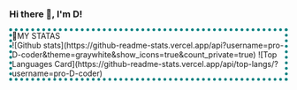 ### Hi there 👋, I'm D!
<div style = "border: 5px dotted teal" >
📒MY STATAS
<div/>
![Github stats](https://github-readme-stats.vercel.app/api?username=pro-D-coder&theme=graywhite&show_icons=true&count_private=true)
![Top Languages Card](https://github-readme-stats.vercel.app/api/top-langs/?username=pro-D-coder)
<!--
**pro-D-coder/pro-D-coder** is a ✨ _special_ ✨ repository because its `README.md` (this file) appears on your GitHub profile.

Here are some ideas to get you started:

- 🔭 I’m currently working on ...
- 🌱 I’m currently learning ...
- 👯 I’m looking to collaborate on ...
- 🤔 I’m looking for help with ...
- 💬 Ask me about ...
- 📫 How to reach me: ...
- 😄 Pronouns: ...
- ⚡ Fun fact: ...
-->
